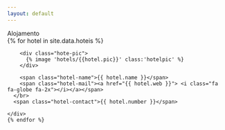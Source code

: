 ```yaml
---
layout: default
---
```

<section id="accommodation">
  <div class="container">
    <div class="col-md-12 title-container">
      <div class="accommodation-title">Alojamento</div>
    </div>
    <div class="accommodation-list">
      {% for hotel in site.data.hoteis %}
      <div class="accommodation-list-cell">

        <div class="hote-pic">
          {% image 'hotels/{{hotel.pic}}' class:'hotelpic' %}
        </div>

        <span class="hotel-name">{{ hotel.name }}</span>
        <span class="hotel-mail"><a href="{{ hotel.web }}"> <i class="fa fa-globe fa-2x"></i></a></span>
      </br>
      <span class="hotel-contact">{{ hotel.number }}</span>

    </div>
    {% endfor %}
  </div>
</div>
</section>
